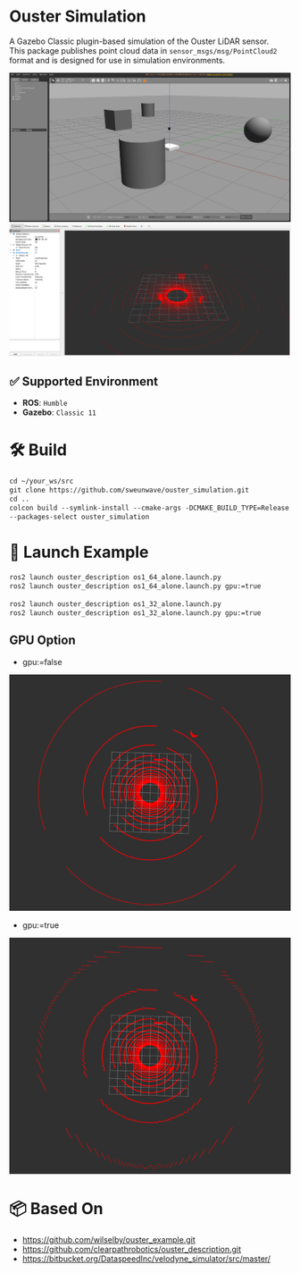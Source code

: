 # Ouster Simulation
A Gazebo Classic plugin-based simulation of the Ouster LiDAR sensor.   
This package publishes point cloud data in `sensor_msgs/msg/PointCloud2` format and is designed for use in simulation environments.

![alt text](img/gazebo.png)
![alt text](img/rviz2.png)

## ✅ Supported Environment
- **ROS**: ```Humble```  
- **Gazebo**: ```Classic 11```

# 🛠️ Build
```
cd ~/your_ws/src
git clone https://github.com/sweunwave/ouster_simulation.git
cd ..
colcon build --symlink-install --cmake-args -DCMAKE_BUILD_TYPE=Release --packages-select ouster_simulation
```

# 🚀 Launch Example
```
ros2 launch ouster_description os1_64_alone.launch.py
ros2 launch ouster_description os1_64_alone.launch.py gpu:=true
  
ros2 launch ouster_description os1_32_alone.launch.py
ros2 launch ouster_description os1_32_alone.launch.py gpu:=true
```
## GPU Option
* gpu:=false

![alt text](img/gpu_false.png)  

* gpu:=true

![alt text](img/gpu_true.png)

# 📦 Based On
* https://github.com/wilselby/ouster_example.git
* https://github.com/clearpathrobotics/ouster_description.git
* https://bitbucket.org/DataspeedInc/velodyne_simulator/src/master/
